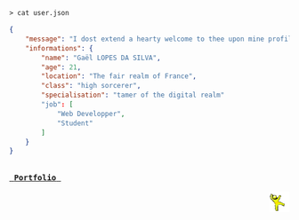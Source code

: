 <!--- 2024-11-28T15:05:48.240 --->

```shell
> cat user.json
```

```json
{
    "message": "I dost extend a hearty welcome to thee upon mine profile page",
    "informations": {
        "name": "Gaël LOPES DA SILVA",
        "age": 21,
        "location": "The fair realm of France",
        "class": "high sorcerer",
        "specialisation": "tamer of the digital realm"
        "job": [
            "Web Developper",
            "Student"
        ]
    }
}
```

<a href="https://gael-lopes-da-silva.github.io/portfolio/"><kbd><br>&nbsp;<b>Portfolio</b>&nbsp;<br><br></kbd></a>
<img align="right" style="width: 37px;" title="Behold yon man clad in yellow, who doth dance with mirth. Question him not, fair sirs." alt="Alas, he hath departed..." src="./assets/yellow_man.gif">
